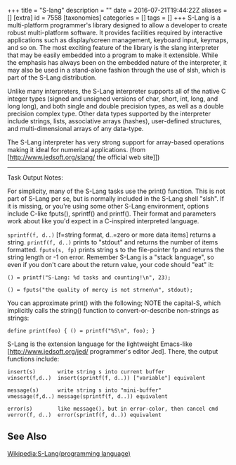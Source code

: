 +++
title = "S-lang"
description = ""
date = 2016-07-21T19:44:22Z
aliases = []
[extra]
id = 7558
[taxonomies]
categories = []
tags = []
+++
S-Lang is a multi-platform programmer's library designed to allow a developer to create robust multi-platform software. It provides facilities required by interactive applications such as display/screen management, keyboard input, keymaps, and so on. The most exciting feature of the library is the slang interpreter that may be easily embedded into a program to make it extensible. While the emphasis has always been on the embedded nature of the interpreter, it may also be used in a stand-alone fashion through the use of slsh, which is part of the S-Lang distribution.

Unlike many interpreters, the S-Lang interpreter supports all of the native C integer types (signed and unsigned versions of char, short, int, long, and long long), and both single and double precision types, as well as a double precision complex type. Other data types supported by the interpreter include strings, lists, associative arrays (hashes), user-defined structures, and multi-dimensional arrays of any data-type.

The S-Lang interpreter has very strong support for array-based operations making it ideal for numerical applications. (from [http://www.jedsoft.org/slang/ the official web site]])

<hr>
Task Output Notes:

For simplicity, many of the S-Lang tasks use the print()
function.  This is not part of S-Lang per se, but is normally
included in the S-Lang shell "slsh".  If it is missing, or you're
using some other S-Lang environment, options include C-like fputs(),
sprintf() and printf().  Their format and parameters work about
like you'd expect in a C-inspired interpreted language.

<code>sprintf(f, d..)</code> [f=string format, d..=zero or more data items]
returns a string.  <code>printf(f, d..)</code> prints to "stdout" and returns
the number of items formatted.  <code>fputs(s, fp)</code> prints string s to the
file-pointer fp and returns the string length or -1 on error.  Remember S-Lang is a "stack
language", so even if you don't care about the return value, your code
should "eat" it:

    () = printf("S-Lang: %d tasks and counting!\n", 23);

    () = fputs("the quality of mercy is not strnen\n", stdout);
You can approximate print() with the following; NOTE the capital-S, which implicitly calls
the string() function to convert-or-describe non-strings as strings:

    define print(foo) { () = printf("%S\n", foo); }
S-Lang is the extension language for the lightweight Emacs-like
[http://www.jedsoft.org/jed/ programmer's editor Jed].  There, the
output functions include:

    insert(s)       write string s into current buffer
    vinsert(f,d..)  insert(sprintf(f, d..)) ["variable"] equivalent

    message(s)      write string s into "mini-buffer"
    vmessage(f,d..) message(sprintf(f, d..)) equivalent

    error(s)        like message(), but in error-color, then cancel cmd
    verror(f, d..)  error(sprintf(f, d..)) equivalent

## See Also
[Wikipedia:S-Lang(programming language)](https://en.wikipedia.org/wiki/S-Lang_(programming_language))
